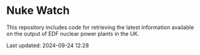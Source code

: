 # Nuke Watch

This repository includes code for retrieving the latest information available on the output of EDF nuclear power plants in the UK.

Last updated: 2024-09-24 12:28